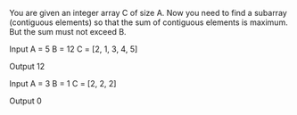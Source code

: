 You are given an integer array C of size A. Now you need to find a subarray (contiguous elements) so that the sum of contiguous elements is maximum. But the sum must not exceed B.

Input
A = 5
B = 12
C = [2, 1, 3, 4, 5]

Output
12

Input
A = 3
B = 1
C = [2, 2, 2]

Output
0
